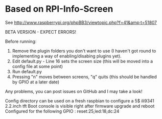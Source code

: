 Based on RPI-Info-Screen
========================

See http://www.raspberrypi.org/phpBB3/viewtopic.php?f=41&amp;t=51807

BETA VERSION - EXPECT ERRORS!

Before running:  
1) Remove the plugin folders you don't want to use (I haven't got round to implementing a way of enabling/disabing plugins yet).  
2) Edit default.py - Line 16 sets the screen size (this will be moved into a config file at some point)  
3) Run default.py  
4) Pressing "n" moves between screens, "q" quits (this should be handled by GPIO at a later date)  

Any problems, you can post issues on GitHub and I may take a look!

Config directory can be used on a fresh raspbian to configure a 5$ ili9341 2.2.inch tft
Boot console is visible right after firmware upgrade and reboot
Configured for the following GPIO : reset:25,led:18,dc:24
